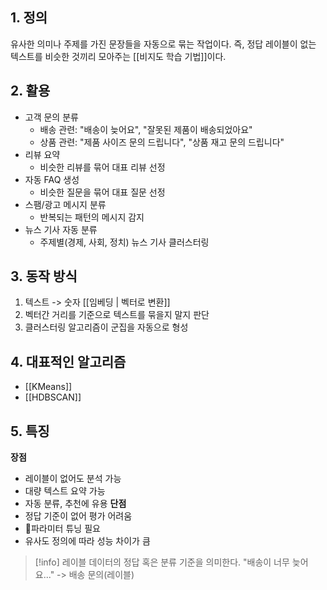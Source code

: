 ## 1. 정의
유사한 의미나 주제를 가진 문장들을 자동으로 묶는 작업이다. 즉, 정답 레이블이 없는 텍스트를 비슷한 것끼리 모아주는 [[비지도 학습 기법]]이다.

## 2. 활용
- 고객 문의 분류
	- 배송 관련: "배송이 늦어요", "잘못된 제품이 배송되었아요"
	- 상품 관련: "제품 사이즈 문의 드립니다", "상품 재고 문의 드립니다"
- 리뷰 요약
	- 비슷한 리뷰를 묶어 대표 리뷰 선정
- 자동 FAQ 생성
	- 비슷한 질문을 묶어 대표 질문 선정
- 스팸/광고 메시지 분류
	- 반복되는 패턴의 메시지 감지
- 뉴스 기사 자동 분류
	- 주제별(경제, 사회, 정치) 뉴스 기사 클러스터링
## 3. 동작 방식
1. 텍스트 -> 숫자 [[임베딩 | 벡터로 변환]]
2. 벡터간 거리를 기준으로 텍스트를 묶을지 말지 판단
3. 클러스터링 알고리즘이 군집을 자동으로 형성
## 4. 대표적인 알고리즘
- [[KMeans]]
- [[HDBSCAN]]
## 5. 특징
**장점**
- 레이블이 없어도 분석 가능
- 대량 텍스트 요약 가능
- 자동 분류, 추천에 유용
**단점**
- 정답 기준이 없어 평가 어려움
- 파라미터 튜닝 필요
- 유사도 정의에 따라 성능 차이가 큼
>[!info] 레이블
> 데이터의 정답 혹은 분류 기준을 의미한다.
> "배송이 너무 늦어요..." -> 배송 문의(레이블)

